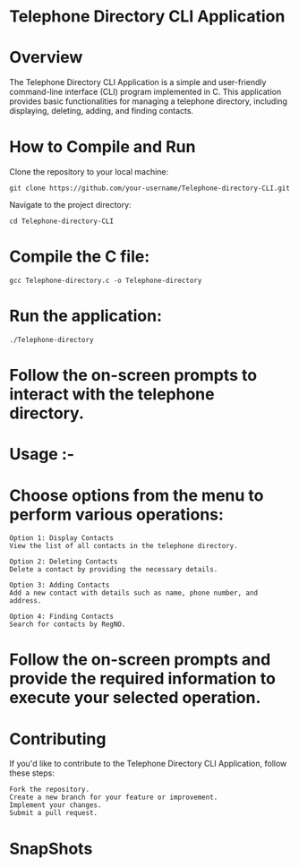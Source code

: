 # Telephone Directory CLI Application

# Overview

The Telephone Directory CLI Application is a simple and user-friendly command-line interface (CLI) program implemented in C. This application provides basic functionalities for managing a telephone directory, including displaying, deleting, adding, and finding contacts.

# How to Compile and Run

  Clone the repository to your local machine:
  
    git clone https://github.com/your-username/Telephone-directory-CLI.git
    
  Navigate to the project directory:

    cd Telephone-directory-CLI
    
# Compile the C file:

    gcc Telephone-directory.c -o Telephone-directory
    
# Run the application:

    ./Telephone-directory
    
# Follow the on-screen prompts to interact with the telephone directory.

# Usage :-

# Choose options from the menu to perform various operations:

    Option 1: Display Contacts
    View the list of all contacts in the telephone directory.
    
    Option 2: Deleting Contacts
    Delete a contact by providing the necessary details.
    
    Option 3: Adding Contacts
    Add a new contact with details such as name, phone number, and address.
    
    Option 4: Finding Contacts
    Search for contacts by RegNO.
    
# Follow the on-screen prompts and provide the required information to execute your selected operation.

# Contributing
  If you'd like to contribute to the Telephone Directory CLI Application, follow these steps:

    Fork the repository.
    Create a new branch for your feature or improvement.
    Implement your changes.
    Submit a pull request.

# SnapShots



